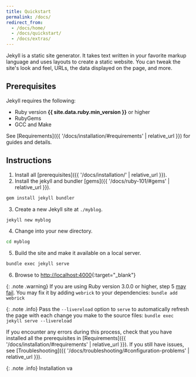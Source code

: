 ```yaml
---
title: Quickstart
permalink: /docs/
redirect_from:
  - /docs/home/
  - /docs/quickstart/
  - /docs/extras/
---
```

Jekyll is a static site generator. It takes text written in your
favorite markup language and uses layouts to create a static website. You can
tweak the site's look and feel, URLs, the data displayed on the page, and more. 

## Prerequisites

Jekyll requires the following:

* Ruby version **{{ site.data.ruby.min_version }}** or higher
* RubyGems
* GCC and Make

See [Requirements]({{ '/docs/installation/#requirements' | relative_url }}) for guides and details.

## Instructions

1. Install all [prerequisites]({{ '/docs/installation/' | relative_url }}).
2. Install the jekyll and bundler [gems]({{ '/docs/ruby-101/#gems' | relative_url }}).
```sh
gem install jekyll bundler
```
3. Create a new Jekyll site at `./myblog`.
```sh
jekyll new myblog
```
4. Change into your new directory.
```sh
cd myblog
```
5. Build the site and make it available on a local server.
```sh
bundle exec jekyll serve
```
6. Browse to [http://localhost:4000](http://localhost:4000){:target="_blank"}

{: .note .warning}
If you are using Ruby version 3.0.0 or higher, step 5 [may fail](https://github.com/github/pages-gem/issues/752). You may fix it by adding `webrick` to your dependencies: `bundle add webrick`

{: .note .info}
Pass the `--livereload` option to `serve` to automatically refresh the page with each change you make to the source files: `bundle exec jekyll serve --livereload`


If you encounter any errors during this process, check that you have installed all the prerequisites in [Requirements]({{ '/docs/installation/#requirements' | relative_url }}). 
If you still have issues, see [Troubleshooting]({{ '/docs/troubleshooting/#configuration-problems' | relative_url }}).

{: .note .info}
Installation va
